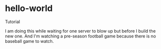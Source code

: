 # hello-world
Tutorial

I am doing this while waiting for one server to blow up but before I build the new one.
And I'm watching a pre-season football game because there is no baseball game to watch.
